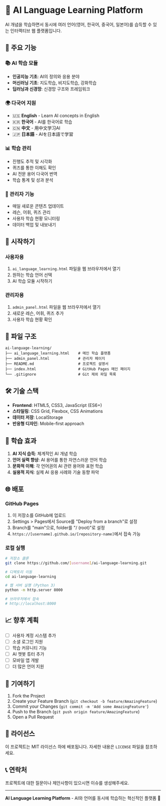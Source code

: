# 🤖 AI Language Learning Platform

AI 개념을 학습하면서 동시에 여러 언어(영어, 한국어, 중국어, 일본어)를 습득할 수 있는 인터랙티브 웹 플랫폼입니다.

## 🌟 주요 기능

### 📚 AI 학습 모듈
- **인공지능 기초**: AI의 정의와 응용 분야
- **머신러닝 기초**: 지도학습, 비지도학습, 강화학습
- **딥러닝과 신경망**: 신경망 구조와 프레임워크

### 🌍 다국어 지원
- 🇺🇸 **English** - Learn AI concepts in English
- 🇰🇷 **한국어** - AI를 한국어로 학습
- 🇨🇳 **中文** - 用中文学习AI
- 🇯🇵 **日本語** - AIを日本語で学習

### 📊 학습 관리
- 진행도 추적 및 시각화
- 퀴즈를 통한 이해도 확인
- AI 전문 용어 다국어 번역
- 학습 통계 및 성과 분석

### 🔧 관리자 기능
- 매일 새로운 콘텐츠 업데이트
- 레슨, 어휘, 퀴즈 관리
- 사용자 학습 현황 모니터링
- 데이터 백업 및 내보내기

## 🚀 시작하기

### 사용자용
1. `ai_language_learning.html` 파일을 웹 브라우저에서 열기
2. 원하는 학습 언어 선택
3. AI 학습 모듈 시작하기

### 관리자용
1. `admin_panel.html` 파일을 웹 브라우저에서 열기
2. 새로운 레슨, 어휘, 퀴즈 추가
3. 사용자 학습 현황 확인

## 📁 파일 구조

```
ai-language-learning/
├── ai_language_learning.html    # 메인 학습 플랫폼
├── admin_panel.html             # 관리자 페이지
├── README.md                    # 프로젝트 설명서
├── index.html                   # GitHub Pages 메인 페이지
└── .gitignore                   # Git 제외 파일 목록
```

## 🛠️ 기술 스택

- **Frontend**: HTML5, CSS3, JavaScript (ES6+)
- **스타일링**: CSS Grid, Flexbox, CSS Animations
- **데이터 저장**: LocalStorage
- **반응형 디자인**: Mobile-first approach

## 🎯 학습 효과

1. **AI 지식 습득**: 체계적인 AI 개념 학습
2. **언어 실력 향상**: AI 용어를 통한 자연스러운 언어 학습
3. **문화적 이해**: 각 언어권의 AI 관련 용어와 표현 학습
4. **실용적 지식**: 실제 AI 응용 사례와 기술 동향 파악

## 🌐 배포

### GitHub Pages
1. 이 저장소를 GitHub에 업로드
2. Settings > Pages에서 Source를 "Deploy from a branch"로 설정
3. Branch를 "main"으로, folder를 "/ (root)"로 설정
4. `https://[username].github.io/[repository-name]`에서 접속 가능

### 로컬 실행
```bash
# 저장소 클론
git clone https://github.com/[username]/ai-language-learning.git

# 디렉토리 이동
cd ai-language-learning

# 웹 서버 실행 (Python 3)
python -m http.server 8000

# 브라우저에서 접속
# http://localhost:8000
```

## 📈 향후 계획

- [ ] 사용자 계정 시스템 추가
- [ ] 소셜 로그인 지원
- [ ] 학습 커뮤니티 기능
- [ ] AI 챗봇 튜터 추가
- [ ] 모바일 앱 개발
- [ ] 더 많은 언어 지원

## 🤝 기여하기

1. Fork the Project
2. Create your Feature Branch (`git checkout -b feature/AmazingFeature`)
3. Commit your Changes (`git commit -m 'Add some AmazingFeature'`)
4. Push to the Branch (`git push origin feature/AmazingFeature`)
5. Open a Pull Request

## 📄 라이선스

이 프로젝트는 MIT 라이선스 하에 배포됩니다. 자세한 내용은 `LICENSE` 파일을 참조하세요.

## 📞 연락처

프로젝트에 대한 질문이나 제안사항이 있으시면 이슈를 생성해주세요.

---

**AI Language Learning Platform** - AI와 언어를 동시에 학습하는 혁신적인 플랫폼 🚀
